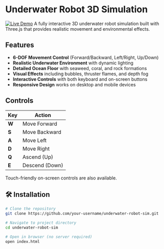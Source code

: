 # Underwater Robot 3D Simulation

[![Live Demo](https://img.shields.io/badge/Demo-Live%20Site-brightgreen)](https://underwater-robot-git-main-abhijittapu2002s-projects.vercel.app/)
A fully interactive 3D underwater robot simulation built with Three.js that provides realistic movement and environmental effects.

##  Features

- **6-DOF Movement Control** (Forward/Backward, Left/Right, Up/Down)
- **Realistic Underwater Environment** with dynamic lighting
- **Detailed Ocean Floor** with seaweed, coral, and rock formations
- **Visual Effects** including bubbles, thruster flames, and depth fog
- **Interactive Controls** with both keyboard and on-screen buttons
- **Responsive Design** works on desktop and mobile devices

##  Controls

| Key       | Action          |
|-----------|-----------------|
| **W**     | Move Forward    |
| **S**     | Move Backward   |
| **A**     | Move Left       |
| **D**     | Move Right      |
| **Q**     | Ascend (Up)     |
| **E**     | Descend (Down)  |

Touch-friendly on-screen controls are also available.

## 🛠️ Installation

```bash
# Clone the repository
git clone https://github.com/your-username/underwater-robot-sim.git

# Navigate to project directory
cd underwater-robot-sim

# Open in browser (no server required)
open index.html
